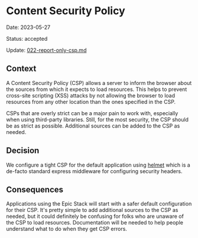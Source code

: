 # Content Security Policy

Date: 2023-05-27

Status: accepted

Update: [022-report-only-csp.md](./022-report-only-csp.md)

## Context

A Content Security Policy (CSP) allows a server to inform the browser about the
sources from which it expects to load resources. This helps to prevent
cross-site scripting (XSS) attacks by not allowing the browser to load resources
from any other location than the ones specified in the CSP.

CSPs that are overly strict can be a major pain to work with, especially when
using third-party libraries. Still, for the most security, the CSP should be as
strict as possible. Additional sources can be added to the CSP as needed.

## Decision

We configure a tight CSP for the default application using
[helmet](https://npm.im/helmet) which is a de-facto standard express middleware
for configuring security headers.

## Consequences

Applications using the Epic Stack will start with a safer default configuration
for their CSP. It's pretty simple to add additional sources to the CSP as
needed, but it could definitely be confusing for folks who are unaware of the
CSP to load resources. Documentation will be needed to help people understand
what to do when they get CSP errors.
